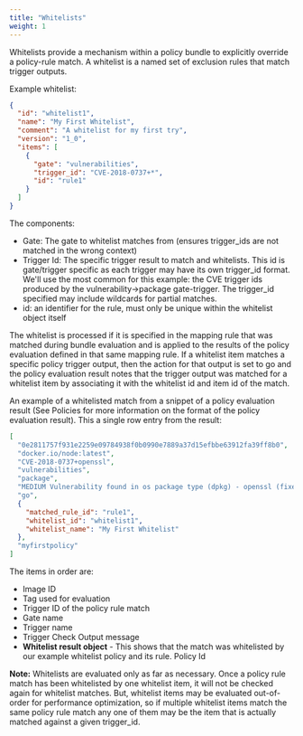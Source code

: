 ```yaml
---
title: "Whitelists"
weight: 1
---
```


Whitelists provide a mechanism within a policy bundle to explicitly override a policy-rule match. A whitelist is a named set of exclusion rules that match trigger outputs.

Example whitelist:

```JSON
{
  "id": "whitelist1",
  "name": "My First Whitelist",
  "comment": "A whitelist for my first try",
  "version": "1_0",
  "items": [
    {
      "gate": "vulnerabilities",
      "trigger_id": "CVE-2018-0737+*",
      "id": "rule1"
    }
  ]
}
```

The components:

- Gate: The gate to whitelist matches from (ensures trigger_ids are not matched in the wrong context)
- Trigger Id: The specific trigger result to match and whitelists. This id is gate/trigger specific as each trigger may have its own trigger_id format. We'll use the most common for this example: the CVE trigger ids produced by the vulnerability->package gate-trigger. The trigger_id specified may include wildcards for partial matches.
- id: an identifier for the rule, must only be unique within the whitelist object itself

The whitelist is processed if it is specified in the mapping rule that was matched during bundle evaluation and is applied to the results of the policy evaluation defined in that same mapping rule. If a whitelist item matches a specific policy trigger output, then the action for that output is set to go and the policy evaluation result notes that the trigger output was matched for a whitelist item by associating it with the whitelist id and item id of the match.

An example of a whitelisted match from a snippet of a policy evaluation result (See Policies for more information on the format of the policy evaluation result). This a single row entry from the result:

```JSON
[                                                
  "0e2811757f931e2259e09784938f0b0990e7889a37d15efbbe63912fa39ff8b0", 
  "docker.io/node:latest", 
  "CVE-2018-0737+openssl", 
  "vulnerabilities", 
  "package", 
  "MEDIUM Vulnerability found in os package type (dpkg) - openssl (fixed in: 1.0.1t-1+deb8u9) - (CVE-2018-0737 - https://security-tracker.debian.org/tracker/CVE-2018-0737)", 
  "go", 
  {
    "matched_rule_id": "rule1", 
    "whitelist_id": "whitelist1", 
    "whitelist_name": "My First Whitelist"
  }, 
  "myfirstpolicy"
]
```

The items in order are:

- Image ID
- Tag used for evaluation
- Trigger ID of the policy rule match
- Gate name
- Trigger name
- Trigger Check Output message
- **Whitelist result object** - This shows that the match was whitelisted by our example whitelist policy and its rule.
Policy Id

**Note:** Whitelists are evaluated only as far as necessary. Once a policy rule match has been whitelisted by one whitelist item, it will not be checked again for whitelist matches. But, whitelist items may be evaluated out-of-order for performance optimization, so if multiple whitelist items match the same policy rule match any one of them may be the item that is actually matched against a given trigger_id.